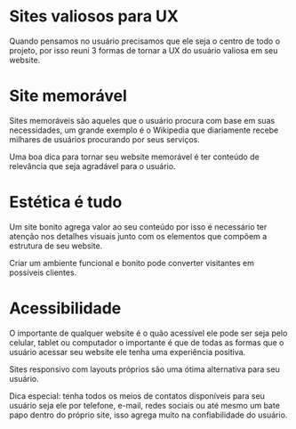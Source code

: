 # Sites valiosos para UX

Quando pensamos no usuário precisamos que ele seja o centro de todo o projeto, por isso reuni 3 formas de tornar a UX do usuário valiosa em seu website.

# Site memorável 

Sites memoráveis são aqueles que o usuário procura com base em suas necessidades, um grande exemplo é o Wikipedia que diariamente recebe milhares de usuários procurando por seus serviços.

Uma boa dica para tornar seu website memorável é ter conteúdo de relevância que seja agradável para o usuário.

# Estética é tudo

Um site bonito agrega valor ao seu conteúdo por isso é necessário ter atenção nos detalhes visuais junto com os elementos que compõem a estrutura de seu website.

Criar um ambiente funcional e bonito pode converter visitantes em possíveis clientes.

# Acessibilidade

O importante de qualquer website é o quão acessível ele pode ser seja pelo celular, tablet ou computador o importante é que de todas as formas que o usuário acessar seu website ele tenha uma experiência positiva.

Sites responsivo com layouts próprios são uma ótima alternativa para seu usuário.

Dica especial: tenha todos os meios de contatos disponíveis para seu usuário seja ele por telefone, e-mail, redes sociais ou até mesmo um bate papo dentro do próprio site, isso agrega muito na confiabilidade do usuário.
